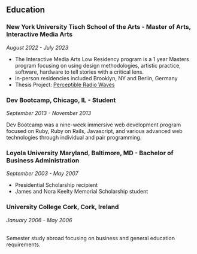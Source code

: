 ## Education

### New York University Tisch School of the Arts - Master of Arts, Interactive Media Arts

_August 2022 - July 2023_

- The Interactive Media Arts Low Residency program is a 1 year Masters program focusing on using design methodologies, artistic practice, software, hardware to tell stories with a critical lens.
- In-person residencies included Brooklyn, NY and Berlin, Germany
- Thesis Project: [Perceptible Radio Waves](#other-projects)

### Dev Bootcamp, Chicago, IL - Student

_September 2013 - November 2013_

Dev Bootcamp was a nine-week immersive web development program focused on Ruby, Ruby on Rails, Javascript, and various advanced web technologies through individual and pair programming.

### Loyola University Maryland, Baltimore, MD - Bachelor of Business Administration

_September 2003 - May 2007_

- Presidential Scholarship recipient
- James and Nora Keelty Memorial Scholarship student

### University College Cork, Cork, Ireland

_January 2006 - May 2006_

<br>
Semester study abroad focusing on business and general education requirements.
